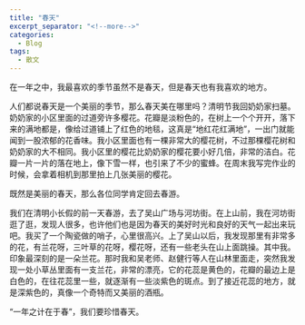 ```yaml
---
title: "春天"
excerpt_separator: "<!--more-->"
categories:
  - Blog
tags:
  - 散文
---
```


在一年之中，我最喜欢的季节虽然不是春天，但是春天也有我喜欢的地方。
<!--more-->

人们都说春天是一个美丽的季节，那么春天美在哪里吗？清明节我回奶奶家扫墓。奶奶家的小区里面的过道旁许多樱花。花瓣是淡粉色的，在树上一个个开开，落下来的满地都是，像给过道铺上了红色的地毯，这真是“地红花红满地”，一出门就能闻到一股浓郁的花香味。我小区里面也有一棵非常大的樱花树，不过那棵樱花树和奶奶家的大不相同。我小区里的樱花比奶奶家的樱花要小好几倍，非常的洁白。花瓣一片一片的落在地上，像下雪一样，也引来了不少的蜜蜂。在周末我写完作业的时候，会拿着相机到那里拍上几张美丽的樱花。

既然是美丽的春天，那么各位同学肯定回去春游。

我们在清明小长假的前一天春游，去了吴山广场与河坊街。在上山前，我在河坊街逛了逛，发现人很多，也许他们也是因为春天的美好时光和良好的天气一起出来玩吧。我买了一个陶瓷做的哨子，心里很高兴。上了吴山以后，我发现那里有非常多的花，有兰花呀，三叶草的花呀，樱花呀，还有一些老头在山上面跳操。其中我。印象最深刻的是一朵兰花。那时我和吴老师、赵健行等人在山林里面走，突然我发现一处小草丛里面有一支兰花，非常的漂亮，它的花蕊是黄色的，花瓣的最边上是白色的，在往花蕊里一些，就逐渐有一些淡紫色的斑点。到了接近花蕊的地方，就是深紫色的，真像一个奇特而又美丽的酒瓶。

“一年之计在于春”，我们要珍惜春天。